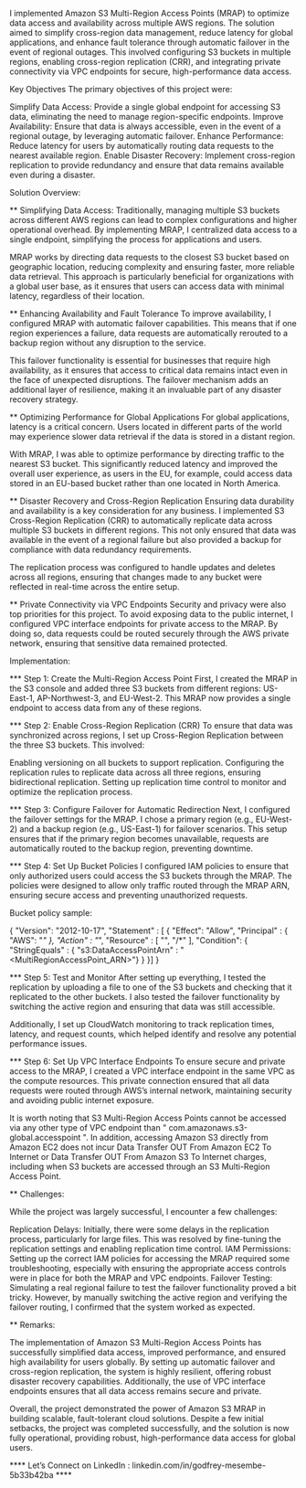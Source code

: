 I implemented Amazon S3 Multi-Region Access Points (MRAP) to optimize data access and availability across multiple AWS regions. The solution aimed to simplify cross-region data management, reduce latency for global applications, and enhance fault tolerance through automatic failover in the event of regional outages. This involved configuring S3 buckets in multiple regions, enabling cross-region replication (CRR), and integrating private connectivity via VPC endpoints for secure, high-performance data access.

Key Objectives
The primary objectives of this project were:

Simplify Data Access: Provide a single global endpoint for accessing S3 data, eliminating the need to manage region-specific endpoints.
Improve Availability: Ensure that data is always accessible, even in the event of a regional outage, by leveraging automatic failover.
Enhance Performance: Reduce latency for users by automatically routing data requests to the nearest available region.
Enable Disaster Recovery: Implement cross-region replication to provide redundancy and ensure that data remains available even during a disaster.

Solution Overview:

** Simplifying Data Access:
Traditionally, managing multiple S3 buckets across different AWS regions can lead to complex configurations and higher operational overhead. By implementing MRAP, I centralized data access to a single endpoint, simplifying the process for applications and users.

MRAP works by directing data requests to the closest S3 bucket based on geographic location, reducing complexity and ensuring faster, more reliable data retrieval. This approach is particularly beneficial for organizations with a global user base, as it ensures that users can access data with minimal latency, regardless of their location.

** Enhancing Availability and Fault Tolerance
To improve availability, I configured MRAP with automatic failover capabilities. This means that if one region experiences a failure, data requests are automatically rerouted to a backup region without any disruption to the service.

This failover functionality is essential for businesses that require high availability, as it ensures that access to critical data remains intact even in the face of unexpected disruptions. The failover mechanism adds an additional layer of resilience, making it an invaluable part of any disaster recovery strategy.

** Optimizing Performance for Global Applications
For global applications, latency is a critical concern. Users located in different parts of the world may experience slower data retrieval if the data is stored in a distant region.

With MRAP, I was able to optimize performance by directing traffic to the nearest S3 bucket. This significantly reduced latency and improved the overall user experience, as users in the EU, for example, could access data stored in an EU-based bucket rather than one located in North America.

** Disaster Recovery and Cross-Region Replication
Ensuring data durability and availability is a key consideration for any business. I implemented S3 Cross-Region Replication (CRR) to automatically replicate data across multiple S3 buckets in different regions. This not only ensured that data was available in the event of a regional failure but also provided a backup for compliance with data redundancy requirements.

The replication process was configured to handle updates and deletes across all regions, ensuring that changes made to any bucket were reflected in real-time across the entire setup.

** Private Connectivity via VPC Endpoints
Security and privacy were also top priorities for this project. To avoid exposing data to the public internet, I configured VPC interface endpoints for private access to the MRAP. By doing so, data requests could be routed securely through the AWS private network, ensuring that sensitive data remained protected.


Implementation:

*** Step 1: Create the Multi-Region Access Point
First, I created the MRAP in the S3 console and added three S3 buckets from different regions: US-East-1, AP-Northwest-3, and EU-West-2. This MRAP now provides a single endpoint to access data from any of these regions.

*** Step 2: Enable Cross-Region Replication (CRR)
To ensure that data was synchronized across regions, I set up Cross-Region Replication between the three S3 buckets. This involved:

Enabling versioning on all buckets to support replication.
Configuring the replication rules to replicate data across all three regions, ensuring bidirectional replication.
Setting up replication time control to monitor and optimize the replication process.

*** Step 3: Configure Failover for Automatic Redirection
Next, I configured the failover settings for the MRAP. I chose a primary region (e.g., EU-West-2) and a backup region (e.g., US-East-1) for failover scenarios. This setup ensures that if the primary region becomes unavailable, requests are automatically routed to the backup region, preventing downtime.

*** Step 4: Set Up Bucket Policies
I configured IAM policies to ensure that only authorized users could access the S3 buckets through the MRAP. The policies were designed to allow only traffic routed through the MRAP ARN, ensuring secure access and preventing unauthorized requests.

Bucket policy sample:

{
    "Version": "2012-10-17",
    "Statement" : [
    {
        "Effect": "Allow",
        "Principal" : { "AWS": "*" },
        "Action" : "*",
        "Resource" : [ 
            "<BucketARN>", 
            "<BucketARN>/*"
        ],
        "Condition": {
            "StringEquals" : { "s3:DataAccessPointArn" : "<MultiRegionAccessPoint_ARN>"}
        }
    }]
}

*** Step 5: Test and Monitor
After setting up everything, I tested the replication by uploading a file to one of the S3 buckets and checking that it replicated to the other buckets. I also tested the failover functionality by switching the active region and ensuring that data was still accessible.

Additionally, I set up CloudWatch monitoring to track replication times, latency, and request counts, which helped identify and resolve any potential performance issues.

*** Step 6: Set Up VPC Interface Endpoints
To ensure secure and private access to the MRAP, I created a VPC interface endpoint in the same VPC as the compute resources. This private connection ensured that all data requests were routed through AWS’s internal network, maintaining security and avoiding public internet exposure.

It is worth noting that S3 Multi-Region Access Points cannot be accessed via any other type of VPC endpoint than " com.amazonaws.s3-global.accesspoint ". In addition, accessing Amazon S3 directly from Amazon EC2 does not incur Data Transfer OUT From Amazon EC2 To Internet or Data Transfer OUT From Amazon S3 To Internet charges, including when S3 buckets are accessed through an S3 Multi-Region Access Point.

** Challenges: 

While the project was largely successful, I encounter a few challenges:

Replication Delays: Initially, there were some delays in the replication process, particularly for large files. This was resolved by fine-tuning the replication settings and enabling replication time control.
IAM Permissions: Setting up the correct IAM policies for accessing the MRAP required some troubleshooting, especially with ensuring the appropriate access controls were in place for both the MRAP and VPC endpoints.
Failover Testing: Simulating a real regional failure to test the failover functionality proved a bit tricky. However, by manually switching the active region and verifying the failover routing, I confirmed that the system worked as expected.

** Remarks:

The implementation of Amazon S3 Multi-Region Access Points has successfully simplified data access, improved performance, and ensured high availability for users globally. By setting up automatic failover and cross-region replication, the system is highly resilient, offering robust disaster recovery capabilities. Additionally, the use of VPC interface endpoints ensures that all data access remains secure and private.

Overall, the project demonstrated the power of Amazon S3 MRAP in building scalable, fault-tolerant cloud solutions. Despite a few initial setbacks, the project was completed successfully, and the solution is now fully operational, providing robust, high-performance data access for global users.


**** Let’s Connect on LinkedIn : linkedin.com/in/godfrey-mesembe-5b33b42ba  ****


















